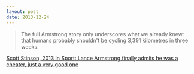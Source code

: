 ```yaml
---
layout: post
date: 2013-12-24
---
```


>The full Armstrong story only underscores what we already knew: that humans probably shouldn't be cycling 3,391 kilometres in three weeks.  

[Scott Stinson, 2013 in Sport: Lance Armstrong finally admits he was a cheater, just a very good one](https://nationalpost.com/sports/2013-in-sportlance-armstrong-finally-admits-he-was-a-cheater-just-a-very-good-one)
